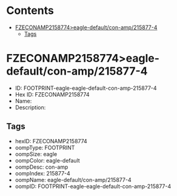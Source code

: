 



Contents
========

* [FZECONAMP2158774>eagle-default/con-amp/215877-4](#fzeconamp2158774eagle-defaultcon-amp215877-4)
	* [Tags](#tags)

# FZECONAMP2158774>eagle-default/con-amp/215877-4

- ID: FOOTPRINT-eagle-eagle-default-con-amp-215877-4
- Hex ID: FZECONAMP2158774
- Name: 
- Description: 

## Tags

- hexID: FZECONAMP2158774
- oompType: FOOTPRINT
- oompSize: eagle
- oompColor: eagle-default
- oompDesc: con-amp
- oompIndex: 215877-4
- oompName: eagle-default/con-amp/215877-4
- oompID: FOOTPRINT-eagle-eagle-default-con-amp-215877-4
